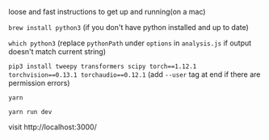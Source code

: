 loose and fast instructions to get up and running(on a mac)

`brew install python3` (if you don't have python installed and up to date)

`which python3` (replace  `pythonPath` under `options` in `analysis.js` if output doesn't match current string)

`pip3 install tweepy transformers scipy torch==1.12.1 torchvision==0.13.1 torchaudio==0.12.1` (add `--user` tag at end if there are permission errors)

`yarn`

`yarn run dev`

visit http://localhost:3000/
